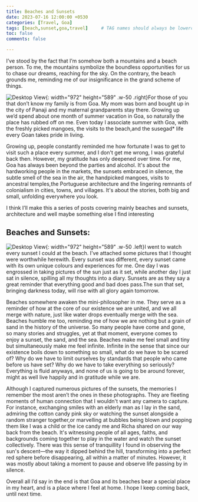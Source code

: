 ```yaml
---
title: Beaches and Sunsets
date: 2023-07-16 12:00:00 +0530
categories: [Travel, Goa]
tags: [beach,sunset,goa,travel]     # TAG names should always be lowercase
toc: false 
comments: false 

---
```



I’ve stood by the fact that I’m somehow both a mountains and a beach person. To me, the mountains symbolize the boundless opportunities for us to chase our dreams, reaching for the sky. On the contrary, the beach grounds me, reminding me of our insignificance in the grand scheme of things. 


![Desktop View](../../assets/img/post1/img1.jpg){: width="972" height="589" .w-50 .right}For those of you that don’t know my family is from Goa. My mom was born and bought up in the city of Panaji and my maternal grandparents stay there. Growing up we’d spend about one month of summer vacation in Goa, so naturally the place has rubbed off on me. Even today I associate summer with Goa, with the freshly picked mangoes, the visits to the beach,and the susegad* life every Goan takes pride in living. 

Growing up, people constantly reminded me how fortunate I was to get to visit such a place every summer, and I don't get me wrong, I was grateful back then. However, my gratitude has only deepened over time. For me, Goa has always been beyond the parties and alcohol. It's about the hardworking people in the markets, the sunsets embraced in silence, the subtle smell of the sea in the air, the handpicked mangoes, visits to ancestral temples,the Portuguese architecture and the lingering remnants of colonialism in cities, towns, and villages. It's about the stories, both big and small, unfolding everywhere you look. 

I think I’ll make this a series of posts covering mainly beaches and sunsets, architecture and well maybe something else I find interesting

## Beaches and Sunsets: 



![Desktop View](../../assets/img/post1/IMG_7371%20(1).JPG){: width="972" height="589" .w-50 .left}I went to watch every sunset I could at the beach. I’ve attached some pictures that I thought were worthwhile herewith. Every sunset was different, every sunset came with its own unique colours and experiences for me. One day I was engrossed in taking pictures of the sun just as it set, while another day I just sat in silence, spilling all my thoughts into a diary. Sunsets are as they say a great reminder that everything good and bad does pass.The sun that set, bringing darkness today, will rise with all glory again tomorrow.


Beaches somewhere awaken the mini-philosopher in me. They serve as a reminder of how at the core of our existence we are united, and we all merge with nature, just like water drops eventually merge with the sea. Beaches humble me too, reminding me of how we are nothing but a grain of sand in the history of the universe. So many people have come and gone, so many stories and struggles, yet at that moment, everyone comes to enjoy a sunset, the sand, and the sea. Beaches make me feel small and tiny but simultaneously make me feel infinite. Infinite in the sense that since our existence boils down to something so small, what do we have to be scared of? Why do we have to limit ourselves by standards that people who came before us have set? Why do we have to take everything so seriously? Everything is fluid anyways, and none of us is going to be around forever, might as well live happily and in gratitude while we are. 

Although I captured numerous pictures of the sunsets, the memories I remember the most aren’t the ones in these photographs. They are fleeting moments of human connection that I wouldn't want any camera to capture. For instance, exchanging smiles with an elderly man as I lay in the sand, admiring the cotton candy pink sky or watching the sunset alongside a random stranger together,or marvelling at bubbles being blown and popping them like I was a child or the ice candy me and Richa shared on our way back from the beach. It's witnessing people of all ages, faiths, and backgrounds coming together to play in the water and watch the sunset collectively. There was this sense of tranquillity I found in observing the sun's descent—the way it dipped behind the hill, transforming into a perfect red sphere before disappearing, all within a matter of minutes. However, it was mostly about taking a moment to pause and observe life passing by in silence.

Overall all I’d say in the end is that Goa and its beaches bear a special place in my heart, and is a place where I feel at home. I hope I keep coming back, until next time. 




